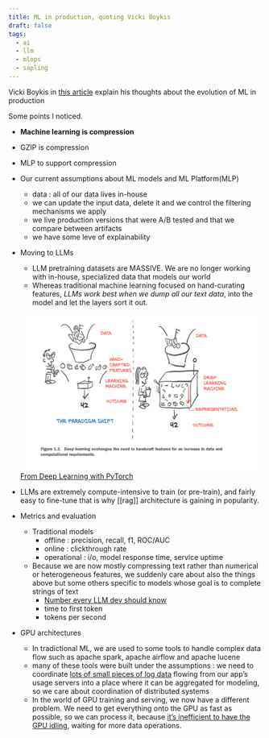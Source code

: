 ```yaml
---
title: ML in production, quoting Vicki Boykis
draft: false
tags:
  - ai
  - llm
  - mlops
  - sapling
---
```


Vicki Boykis in [this article](https://vickiboykis.com/2024/01/15/whats-new-with-ml-in-production/) explain his thoughts about the evolution of ML in production

Some points I noticed. 

- **Machine learning is compression**
- GZIP is compression
- MLP to support compression
- Our current assumptions about ML models and ML Platform(MLP)
    - data : all of our data lives in-house
    - we can update the input data, delete it and we control the filtering mechanisms we apply
    - we live production versions that were A/B tested and that we compare between artifacts
    - we have some leve of explainability
- Moving to LLMs
    - LLM pretraining datasets are MASSIVE. We are no longer working with in-house, specialized data that models our world
    - Whereas traditional machine learning focused on hand-curating
    features, *LLMs work best when we dump all our text data*, into the model and let the layers sort it out.

  ![The paradigm shift](../images/dl-with-pytorch.png)
						[From Deep Learning with PyTorch](https://www.manning.com/books/deep-learning-with-pytorch)
	
- LLMs are extremely compute-intensive to train (or pre-train), and fairly easy to fine-tune that is why [[rag]] architecture is gaining in popularity. 
- Metrics and evaluation
    - Traditional models
        - offline : precision, recall, f1, ROC/AUC
        - online : clickthrough rate
        - operational : i/o, model response time, service uptime
    - Because we are now mostly compressing text rather than numerical or heterogeneous features, we suddenly care about also the things above but some others specific to models whose goal is to complete strings of text
        - [Number every LLM dev should know](https://github.com/ray-project/llm-numbers)
        - time to first token
        - tokens per second
- GPU architectures
    - In tradictional ML, we are used to some tools to handle complex data flow such as apache spark, apache airflow and apache lucene
    - many of these tools were built under the assumptions : we need to coordinate [lots of small pieces of log data](https://newsletter.vickiboykis.com/archive/logs-were-our-lifeblood-now-theyre-our-liability/)
     flowing from our app’s usage servers into a place where it can be aggregated for modeling, so we care about coordination of distributed systems
    - In the world of GPU training and serving, we now have a different problem.
    We need to get everything onto the GPU as fast as possible, so we can process it, because [it’s inefficient to have the GPU idling](https://horace.io/brrr_intro.html), waiting for more data operations.